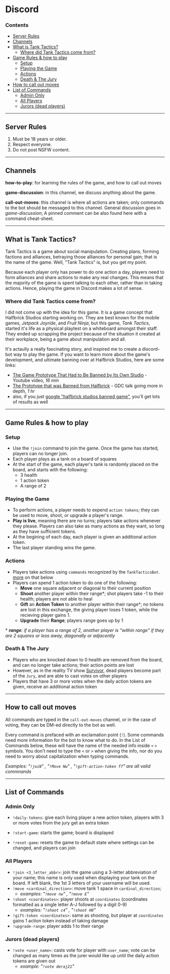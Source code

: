 # Discord <!-- omit in toc -->
### Contents
- [Server Rules](#server-rules)
- [Channels](#channels)
- [What is Tank Tactics?](#what-is-tank-tactics)
  - [Where did Tank Tactics come from?](#where-did-tank-tactics-come-from)
- [Game Rules & how to play](#game-rules--how-to-play)
  - [Setup](#setup)
  - [Playing the Game](#playing-the-game)
  - [Actions](#actions)
  - [Death & The Jury](#death--the-jury)
- [How to call out moves](#how-to-call-out-moves)
- [List of Commands](#list-of-commands)
  - [Admin Only](#admin-only)
  - [All Players](#all-players)
  - [Jurors (dead players)](#jurors-dead-players)

---

## Server Rules
1. Must be 18 years or older.
2. Respect everyone.
3. Do not post NSFW content.

---

## Channels
**how-to-play**: for learning the rules of the game, and how to call out moves

**game-discussion**: in this channel, we discuss anything about the game.

**call-out-moves**: this channel is where all actions are taken; only commands to the bot should be messaged to this channel. General discussion goes in *game-discussion*; A pinned comment can be also found here with a command cheat-sheet.


---

## What is Tank Tactics?
Tank Tactics is a game about social manipulation. Creating plans, forming factions and alliances, betraying those alliances for personal gain; that is the name of the game. Well, "Tank Tactics" is, but you get my point.

Because each player only has power to do one action a day, players need to form alliances and share actions to make any real changes. This means that the majority of the game is spent talking to each other, rather than in taking actions. Hence, playing the game in Discord makes a lot of sense.

### Where did Tank Tactics come from?
I did not come up with the idea for this game. It is a game concept that Halfbrick Studios starting working on. They are best known for the mobile games, *Jetpack Joyride*, and *Fruit Ninja*, but this game, *Tank Tactics*, started it's life as a physical playtest on a whiteboard amongst their staff. They ended up scrapping the project because of the situation it created at their workplace, being a game about manipulation and all.

It's actaully a really fascinating story, and inspired me to create a discord-bot way to play the game. If you want to learn more about the game's development, and ultimate banning over at Halfbrick Studios, here are some links:
- [The Game Prototype That Had to Be Banned by Its Own Studio](https://www.youtube.com/watch?v=aOYbR-Q_4Hs&t=615s&ab_channel=PeopleMakeGames) - Youtube video, *16 min*
- [The Prototype that was Banned from Halfbrick](https://www.gdcvault.com/play/1017744/The-Prototype-that-was-Banned) - GDC talk going more in depth, *1 hr*
- also, if you just [google "halfbrick studios banned game"](https://www.google.com/search?q=halfbrick+studios+banned+game&sxsrf=ALeKk02aFhg8daTwdT740_XwJbHPVU2YPw:1629498523194&source=lnms&sa=X&ved=2ahUKEwjP0ouF08DyAhULIDQIHVIHDFwQ_AUoAHoECAEQAg&biw=1920&bih=937&dpr=1), you'll get lots of results as well

---

## Game Rules & how to play
### Setup
- Use the `!join` command to join the game. Once the game has started, players can no longer join.
- Each player plays as a tank on a board of squares
- At the start of the game, each player's tank is randomly placed on the board, and starts with the following:
  - 3 health
  - 1 action token
  - A range of 2
### Playing the Game
- To perform actions, a player needs to expend `action tokens`; they can be used to move, shoot, or upgrade a player's range.
- **Play is live**, meaning there are no turns; players take actions whenever they please. Players can also take as many actions as they want, so long as they have sufficient tokens.
- At the begining of each day, each player is given an additional action token.
- The last player standing wins the game.
### Actions
- Players take actions using `commands` recognized by the `TankTacticsBot`. [more](#list-of-commands) on that below
- Players can spend 1 action token to do one of the following:
  - **Move** one square adjacent or diagonal to their current position
  - **Shoot** another player within their range*; shot players take -1 to their health; players are not able to heal
  - **Gift** an **Action Token** to another player within their range*; no tokens are lost in this exchange, the giving player loses 1 token, while the recieving player gains 1.
  - **Upgrade** their **Range**; players range goes up by 1

\* _**range**: if a player has a range of 2, another player is "within range" if they are 2 squares or less away, diagonally or adjacently_

### Death & The Jury
- Players who are knocked down to 0 health are removed from the board, and can no longer take actions; their action points are lost
- However, as in the reality TV show [Survivor](https://en.wikipedia.org/wiki/Survivor_(American_TV_series)#Format_and_rules), dead players become part of the `Jury`, and are able to cast votes on other players
- Players that have 3 or more votes when the daily action tokens are given, receive an additional action token

---

## How to call out moves
All commands are typed in the `call-out-moves` channel, or in the case of voting, they can be DM-ed directly to the bot as well.

Every command is prefaced with an exclamation point (`!`). Some commands need more information for the bot to know what to do. In the List of Commands below, these will have the name of the needed info inside `<` `>` symbols. You don't need to type the `<` or `>` when giving the info, nor do you need to worry about capitalization when typing commands.

*Examples: "`!joiN`" , "`!Move Nw`" , "`!gift-action-token f7`" are all valid commnands*

---

## List of Commands
### Admin Only
- `!daily-tokens`: give each living player a new action token, players with 3 or more votes from the jury get an extra token
<!-- - `!add-player <user_name>`: add player with `user_name` to the game -->
- `!start-game`: starts the game; board is displayed
<!-- - `!end-game`: ends the current game; new game is ready to accept new players -->
- `!reset-game`: resets the game to default state where settings can be changed, and players can join
<!-- ### Admin post-MVP
- `!game-setting <setting> <value>`: change game setting to given value.
    - **Settings**
        - board_height - integer
        - board_width - integer
        - starting_health - integer
        - starting_tokens - integer
        - daily_token_count - integer
        - starting_range - integer
- `!remove-player <username>`: removes player with user_name from the game
- `!get-players`: gets list of player usernames
- `!get-votes`: gets list of votes -->
### All Players
- `!join <3_letter_abbr>`: join the game using a 3-letter abbreviation of your name; this name is only used when displaying your tank on the board. If left blank, the 1st 3 letters of your username will be used.
- `!move <cardinal_direction>`: move tank 1 space in `cardinal_direction`; 
    - *examples: "`!move nw`" , "`!move E`"*
- `!shoot <coordinates>`: player shoots at `coordinates` (coordinates formatted as a single letter A-J followed by a digit 0-9)
    - *examples: "`!shoot c4`" , "`!shoot H0`"*
- `!gift-token <coordinates>`: same as shooting, but player at `coordinates` gains 1 action token instead of taking damage
- `!upgrade-range`: player adds 1 to their range
### Jurors (dead players)
- `!vote <user_name>`: casts vote for player with `user_name`; vote can be changed as many times as the jurer would like up until the daily action tokens are given out
    - *example: "`!vote deraj21`"*
